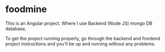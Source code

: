 # foodmine

This is an Angular project.
Where I use Backend (Node JS)
mongo DB database,

To get the project running properly, go through the backend and frontend project instructions and you'll be up and running without any problems.
